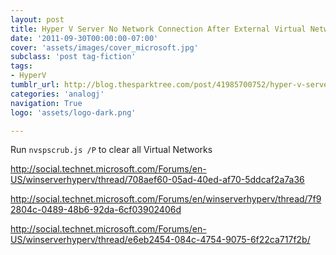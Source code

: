 ```yaml
---
layout: post
title: Hyper V Server No Network Connection After External Virtual Network
date: '2011-09-30T00:00:00-07:00'
cover: 'assets/images/cover_microsoft.jpg'
subclass: 'post tag-fiction'
tags:
- HyperV
tumblr_url: http://blog.thesparktree.com/post/41985700752/hyper-v-server-no-network-connection-after
categories: 'analogj'
navigation: True
logo: 'assets/logo-dark.png'

---
```

Run `nvspscrub.js /P` to clear all Virtual Networks

http://social.technet.microsoft.com/Forums/en-US/winserverhyperv/thread/708aef60-05ad-40ed-af70-5ddcaf2a7a36

http://social.technet.microsoft.com/Forums/en/winserverhyperv/thread/7f92804c-0489-48b6-92da-6cf03902406d

http://social.technet.microsoft.com/Forums/en-US/winserverhyperv/thread/e6eb2454-084c-4754-9075-6f22ca717f2b/
